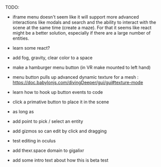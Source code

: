 TODO:

- iframe menu doesn't seem like it will support more advanced interactions like modals and search
and the ability to interact with the scene at the same time (create a maze).  For that it seems like react might be a better solution, especially if there are a large number of entities.
- learn some react?

- add fog, gravity, clear color to a space

- make a hamburger menu button (in VR make mounted to left hand)
- menu button pulls up advanced dynamic texture for a mesh : https://doc.babylonjs.com/divingDeeper/gui/gui#texture-mode

- learn how to hook up button events to code
- click a primative button to place it in the scene
- as long as 

- add point to pick / select an entity
- add gizmos so can edit by click and dragging
- test editing in oculus
- add thexr.space domain to gigalixr
- add some intro text about how this is beta test

